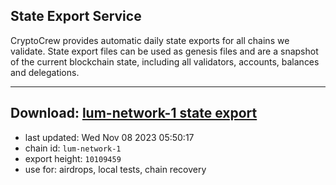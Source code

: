 ## State Export Service
CryptoCrew provides automatic daily state exports for all chains we validate. State export files can be used as genesis files and are a snapshot of the current blockchain state, including all validators, accounts, balances and delegations.

---
**Download: [lum-network-1 state export](https://dl.ccvalidators.com/SERVICE/lumnetwork/lum-network-1_export_10109459.json)**
---

- last updated: Wed Nov 08 2023 05:50:17
- chain id: `lum-network-1`
- export height: `10109459`
- use for: airdrops, local tests, chain recovery
